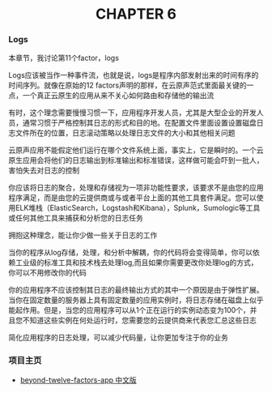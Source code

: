 # <center>CHAPTER 6</center>

### Logs

本章节，我讨论第11个factor，logs

Logs应该被当作一种事件流，也就是说，logs是程序内部发射出来的时间有序的时间序列。就像在原始的12 factors声明的那样，在云原声范式里面最关键的一点，一个真正云原生的应用从来不关心如何路由和存储他的输出流

有时，这个理念需要慢慢习惯一下，应用程序开发人员，尤其是大型企业的开发人员，通常习惯于严格控制其日志的形式和目的地。在配置文件里面设置设置磁盘日志文件所在的位置，日志滚动策略以处理日志文件的大小和其他相关问题

云原声应用不能假定他们运行在哪个文件系统上面，事实上，它是瞬时的。一个云原生应用会将他们的日志输出到标准输出和标准错误，这样做可能会吓到一批人，害怕失去对日志的控制


你应该将日志的聚合，处理和存储视为一项非功能性要求，该要求不是由您的应用程序满足，而是由您的云提供商或与或者平台上面的其他工具套件满足。您可以使用ELK堆栈（ElasticSearch，Logstash和Kibana），Splunk，Sumologic等工具或任何其他工具来捕获和分析您的日志任务

拥抱这种理念，能让你少做一些关于日志的工作

当你的程序从log存储，处理，和分析中解耦，你的代码将会变得简单，你可以依赖工业级的标准工具和技术栈去处理log,而且如果你需要更改你处理log的方式，你可以不用修改你的代码


你的应用程序不应该控制其日志的最终输出方式的其中一个原因是由于弹性扩展。当你在固定数量的服务器上具有固定数量的应用实例时，将日志存储在磁盘上似乎能起作用。但是，当您的应用程序可以从1个正在运行的实例动态变为100个，并且您不知道这些实例在何处运行时，您需要您的云提供商来代表您汇总这些日志

简化应用程序的日志处理，可以减少代码量，让你更加专注于你的业务

### 项目主页
* [beyond-twelve-factors-app 中文版](../README.md)
